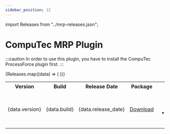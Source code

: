 ```yaml
---
sidebar_position: 12
---
```


import Releases from "../mrp-releases.json";

# CompuTec MRP Plugin

:::caution
    In order to use this plugin, you have to install the CompuTec ProcessForce plugin first.
:::

<table>
  <tr>
    <th>Version</th>
    <th>Build</th>
    <th>Release Date</th>
    <th>Package</th>
    <th>Minimal Requirements</th>
  </tr>
  {Releases.map((data) => (
    <tr>
      <td>{data.version}</td>
      <td>{data.build}</td>
      <td>{data.release_date}</td>
      <td><a href={data.download_url}>Download</a></td>
      <td>
        <ul>
            {data.requirements.map((requirement) => (
                <li>{requirement}</li>
            ))}
        </ul>
      </td>
    </tr>
  ))}
</table>
